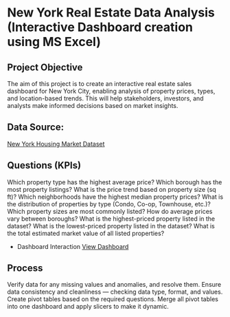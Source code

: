 # New York Real Estate Data Analysis (Interactive Dashboard creation using MS Excel)

## Project Objective

The aim of this project is to create an interactive real estate sales dashboard for New York City, enabling analysis of property prices, types, and location-based trends. This will help stakeholders, investors, and analysts make informed decisions based on market insights.
## Data Source: 
<a href="https://www.kaggle.com/datasets/nelgiriyewithana/new-york-housing-market">New York Housing Market Dataset</a>

 ## Questions (KPIs)
Which property type has the highest average price?
Which borough has the most property listings?
What is the price trend based on property size (sq ft)?
Which neighborhoods have the highest median property prices?
What is the distribution of properties by type (Condo, Co-op, Townhouse, etc.)?
Which property sizes are most commonly listed?
How do average prices vary between boroughs?
What is the highest-priced property listed in the dataset?
What is the lowest-priced property listed in the dataset?
What is the total estimated market value of all listed properties?

- Dashboard Interaction [View Dashboard](https://github.com/username/repository/blob/main/YourFile.xlsx)

## Process
Verify data for any missing values and anomalies, and resolve them.
Ensure data consistency and cleanliness — checking data type, format, and values.
Create pivot tables based on the required questions.
Merge all pivot tables into one dashboard and apply slicers to make it dynamic.
